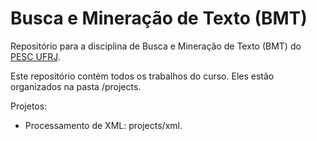 # Busca e Mineração de Texto (BMT)
Repositório para a disciplina de Busca e Mineração de Texto (BMT) do [PESC UFRJ](https://www.cos.ufrj.br/index.php/pt-BR/).

Este repositório contém todos os trabalhos do curso. Eles estão organizados na pasta /projects.

Projetos:
* Processamento de XML: projects/xml.

